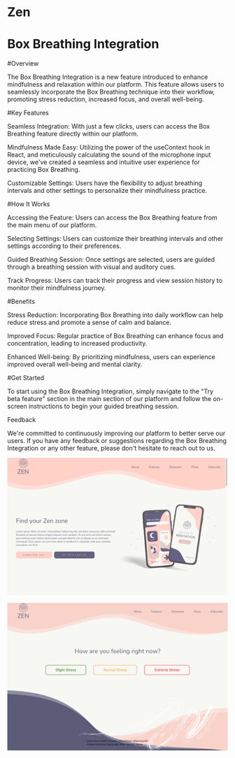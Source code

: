 # Zen
# Box Breathing Integration

#Overview

The Box Breathing Integration is a new feature introduced to enhance mindfulness and relaxation within our platform. This feature allows users to seamlessly incorporate the Box Breathing technique into their workflow, promoting stress reduction, increased focus, and overall well-being.

#Key Features

Seamless Integration: With just a few clicks, users can access the Box Breathing feature directly within our platform.

Mindfulness Made Easy: Utilizing the power of the useContext hook in React, and meticulously calculating the sound of the microphone input device, we've created a seamless and intuitive user experience for practicing Box Breathing.

Customizable Settings: Users have the flexibility to adjust breathing intervals and other settings to personalize their mindfulness practice.

#How It Works

Accessing the Feature: Users can access the Box Breathing feature from the main menu of our platform.

Selecting Settings: Users can customize their breathing intervals and other settings according to their preferences.

Guided Breathing Session: Once settings are selected, users are guided through a breathing session with visual and auditory cues.

Track Progress: Users can track their progress and view session history to monitor their mindfulness journey.

#Benefits

Stress Reduction: Incorporating Box Breathing into daily workflow can help reduce stress and promote a sense of calm and balance.

Improved Focus: Regular practice of Box Breathing can enhance focus and concentration, leading to increased productivity.

Enhanced Well-being: By prioritizing mindfulness, users can experience improved overall well-being and mental clarity.

#Get Started

To start using the Box Breathing Integration, simply navigate to the "Try beta feature" section in the main section of our platform and follow the on-screen instructions to begin your guided breathing session.

Feedback

We're committed to continuously improving our platform to better serve our users. If you have any feedback or suggestions regarding the Box Breathing Integration or any other feature, please don't hesitate to reach out to us.

![Landing Page](https://github.com/SaileshNaganath/Zen/blob/main/public/Screen%20Shot%202024-05-09%20at%2010.09.47%20PM.png)

![Feature Page](https://github.com/SaileshNaganath/Zen/blob/main/public/screencapture-zen-peace-vercel-app-beta-feature-2024-05-13-16_49_08.png)
